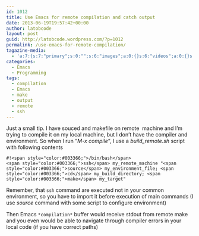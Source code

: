 ```yaml
---
id: 1012
title: Use Emacs for remote compilation and catch output
date: 2013-06-19T19:57:42+00:00
author: latobcode
layout: post
guid: http://latobcode.wordpress.com/?p=1012
permalink: /use-emacs-for-remote-compilation/
tagazine-media:
  - 'a:7:{s:7:"primary";s:0:"";s:6:"images";a:0:{}s:6:"videos";a:0:{}s:11:"image_count";i:0;s:6:"author";s:8:"20401582";s:7:"blog_id";s:8:"53632187";s:9:"mod_stamp";s:19:"2013-06-19 19:25:15";}'
categories:
  - Emacs
  - Programming
tags:
  - compilation
  - Emacs
  - make
  - output
  - remote
  - ssh
---
```

Just a small tip. I have souced and makefile on remote  machine and I&#8217;m trying to compile it on my local machine, but I don&#8217;t have the compiler and environment. So when I run &#8220;_M-x compile_&#8220;, I use a _build_remote.sh_ script with following contents

    #!<span style="color:#003366;">/bin/bash</span>
    <span style="color:#003366;">ssh</span> my_remote_machine "<span style="color:#003366;">source</span> my_environment_file; <span style="color:#003366;">cd</span> my_build_directory; <span style="color:#003366;">make</span> my_target"
    

Remember, that `ssh` command are executed not in your common environment, so you have to import it before execution of main commands (I use _source_ command with some script to configure environment)

Then Emacs `*compilation*` buffer would receive stdout from remote make and you even would be able to navigate through compiler errors in your local code (if you have correct paths)